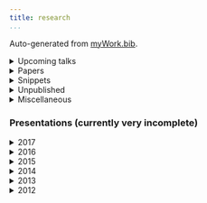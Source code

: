 ```yaml
---
title: research 
...
```


Auto-generated from [myWork.bib](https://github.com/patrl/patrl.github.io/blob/redesign/bib/myWork.bib).

<details>
<summary>Upcoming talks</summary>

</details>

<details>
<summary>Papers</summary>

@paper17jos <a href="https://patrl.keybase.pub/papers/PoRs.pdf"><i class="fa fa-file-pdf-o" aria-hidden="true"></i></a>

@paper16nels <a href="https://patrl.keybase.pub/papers/nels46.pdf"><i class="fa fa-file-pdf-o" aria-hidden="true"></i></a>

@paper16salt <a href="https://patrl.keybase.pub/papers/saltpaper.pdf"><i class="fa fa-file-pdf-o" aria-hidden="true"></i></a>

@paper16sub <a href="https://patrl.keybase.pub/papers/SuB20.pdf"><i class="fa fa-file-pdf-o" aria-hidden="true"></i></a>

@paper16cls <a href="https://patrl.keybase.pub/papers/cls52_final.pdf"><i class="fa fa-file-pdf-o" aria-hidden="true"></i></a>

@paper16wccfl <a href="https://patrl.keybase.pub/papers/wccfl-draft.pdf"><i class="fa fa-file-pdf-o" aria-hidden="true"></i></a>

@paper15cls <a href="https://patrl.keybase.pub/papers/cls49proceedings.pdf"><i class="fa fa-file-pdf-o" aria-hidden="true"></i></a>

</details>


<details>

<summary>Snippets</Summary>

@snippet17 <a href="https://patrl.keybase.pub/snippets/snippet-superiority.pdf"><i class="fa fa-file-pdf-o" aria-hidden="true"></i></a>

@snippet15 <a href="https://patrl.keybase.pub/snippets/snippet.pdf"><i class="fa fa-file-pdf-o" aria-hidden="true"></i></a>

@snippet17tense <a href="https://patrl.keybase.pub/snippets/tenseSnippet_v1.pdf"><i class="fa fa-file-pdf-o" aria-hidden="true"></i></a>


</details>

<details>
<summary>Unpublished</summary>

@unpub17thesis





@unpub13thesis

@unpub12thesis

</details>

<details>
<summary>Miscellaneous</summary>

...

</details>

### Presentations (currently very incomplete)

<details>
<summary>2017</summary>


November 13-15, 2017. "An algebraic theory of attitudes". *Logic and Engineering of Natural Language Semantics 14*, Tokyo.

@talk17zas

</details>

<details>
<summary>2016</summary>

@talk16igg

@talk16console

</details>

<details>
<summary>2015</summary>

@poster15glow

@talk15wccfl

@talk15egg

@talk15ucl

@talk15ellipsis

@poster15salt

@talk15lsd

@talk15cam

</details>

<details>
<summary>2014</summary>

@talk14lagb

@poster14salt

</details>

<details>
<summary>2013</summary>

@talk13mfil

@talk13mfilSolo

@talk13edin

@poster13

@talk13edinws

@talk13cls

</details>

<details>
<summary>2012</summary>

@talk12edin

</details>

<style type="text/css">

DETAILS[open] SUMMARY ~ * 
{
 animation: sweep .5s ease-in-out;
}

@keyframes sweep 
{
 0%    {opacity: 0; margin-left: -10px}
 100%  {opacity: 1; margin-left: 0px}
}

</style>

